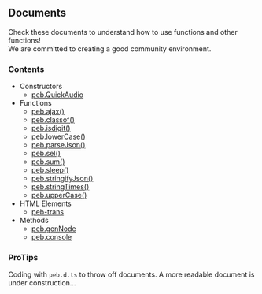 ## Documents
Check these documents to understand how to use functions and other functions!  
We are committed to creating a good community environment.
### Contents
- Constructors  
  * [peb.QuickAudio](./detail/cons-quickaudio.md)
- Functions  
  <!-- A -->
  * [peb.ajax()](./detail/func-ajax.md)
  <!-- B -->
  <!-- C -->
  * [peb.classof()](./detail/func-classof.md)
  <!-- D -->
  <!-- E -->
  <!-- F -->
  <!-- G -->
  <!-- H -->
  <!-- I -->
  * [peb.isdigit()](./detail/func-isdigit.md)
  <!-- J -->
  <!-- K -->
  <!-- L -->
  * [peb.lowerCase()](./detail/func-lowercase.md)
  <!-- M -->
  <!-- N -->
  <!-- O -->
  <!-- P -->
  * [peb.parseJson()](./detail/func-parsejson-n-stringifyjson.md)
  <!-- Q -->
  <!-- R -->
  <!-- S -->
  * [peb.sel()](./detail/func-sel.md)
  * [peb.sum()](./detail/func-sum.md)
  * [peb.sleep()](./detail/func-sleep.md)
  * [peb.stringifyJson()](./detail/func-parsejson-n-stringifyjson.md)
  * [peb.stringTimes()](.detail/stringtimes.md)
  <!-- T -->
  <!-- U -->
  * [peb.upperCase()](./detail/func-uppercase.md)
  <!-- V -->
  <!-- W -->
  <!-- X -->
  <!-- Y -->
  <!-- Z -->
- HTML Elements  
  * [peb-trans](./detail/html-peb-trans.md)
- Methods
  * [peb.genNode](./detail/meth-gennode.md)
  * [peb.console](./detail/meth-log.md)
### ProTips
Coding with `peb.d.ts` to throw off documents. A more readable document is under construction...
